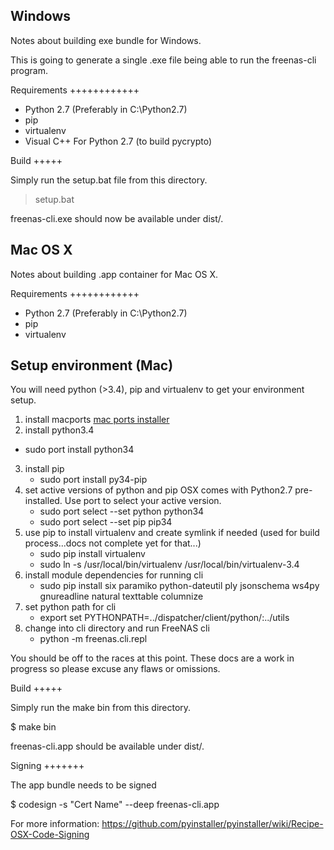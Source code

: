 Windows
-------

Notes about building exe bundle for Windows.

This is going to generate a single .exe file being able to run the freenas-cli program.

Requirements
++++++++++++

- Python 2.7 (Preferably in C:\Python2.7)
- pip
- virtualenv
- Visual C++ For Python 2.7 (to build pycrypto)

Build
+++++

Simply run the setup.bat file from this directory.

> setup.bat

freenas-cli.exe should now be available under dist/.


Mac OS X
--------

Notes about building .app container for Mac OS X.

Requirements
++++++++++++

- Python 2.7 (Preferably in C:\Python2.7)
- pip
- virtualenv

## Setup environment (Mac)
You will need python (>3.4), pip and virtualenv to get your environment setup.  

1. install macports [mac ports installer](https://www.macports.org/install.php)
2. install python3.4
  * sudo port install python34
3. install pip
	* sudo port install py34-pip
4. set active versions of python and pip
	OSX comes with Python2.7 pre-installed.  Use port to select your active version.
	* sudo port select --set python python34
	* sudo port select --set pip pip34
5. use pip to install virtualenv and create symlink if needed (used for build process...docs not complete yet for that...)
	* sudo pip install virtualenv
	* sudo ln -s /usr/local/bin/virtualenv /usr/local/bin/virtualenv-3.4
6. install module dependencies for running cli
	* sudo pip install six paramiko python-dateutil ply jsonschema ws4py gnureadline natural texttable columnize
7. set python path for cli
	* export set PYTHONPATH=../dispatcher/client/python/:../utils
8. change into cli directory and run FreeNAS cli
	* python -m freenas.cli.repl

You should be off to the races at this point.  These docs are a work in progress so please excuse any flaws or omissions.



Build
+++++

Simply run the make bin from this directory.

$ make bin

freenas-cli.app should be available under dist/.


Signing
+++++++

The app bundle needs to be signed

$ codesign -s "Cert Name" --deep freenas-cli.app

For more information: https://github.com/pyinstaller/pyinstaller/wiki/Recipe-OSX-Code-Signing
